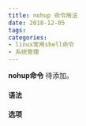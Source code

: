 ```yaml
---
title: nohup 命令用法
date: 2018-12-05
tags:
categories: 
- linux常用shell命令
- 系统管理
---
```

**nohup命令** 待添加。
<!-- more --> 
#### **语法**


#### **选项**
